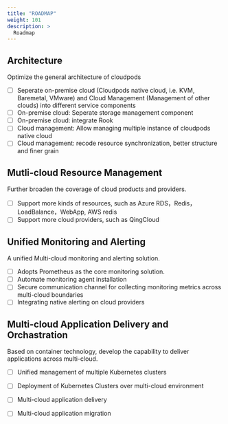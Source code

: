 ```yaml
---
title: "ROADMAP"
weight: 101
description: >
  Roadmap
---
```


## Architecture

Optimize the general architecture of cloudpods

- [ ] Seperate on-premise cloud (Cloudpods native cloud, i.e. KVM, Baremetal, VMware) and Cloud Management (Management of other clouds) into different service components
- [ ] On-premise cloud: Seperate storage management component
- [ ] On-premise cloud: integrate Rook
- [ ] Cloud management: Allow managing multiple instance of cloudpods native cloud
- [ ] Cloud management: recode resource synchronization, better structure and finer grain

## Mutli-cloud Resource Management

Further broaden the coverage of cloud products and providers.

- [ ] Support more kinds of resources, such as Azure RDS，Redis，LoadBalance，WebApp, AWS redis 
- [ ] Support more cloud providers, such as QingCloud

## Unified Monitoring and Alerting

A unified Multi-cloud monitoring and alerting solution.

- [ ] Adopts Prometheus as the core monitoring solution.
- [ ] Automate monitoring agent installation
- [ ] Secure communication channel for collecting monitoring metrics across multi-cloud boundaries
- [ ] Integrating native alerting on cloud providers

## Multi-cloud Application Delivery and Orchastration

Based on container technology, develop the capability to deliver applications across multi-cloud.

- [ ] Unified management of multiple Kubernetes clusters
- [ ] Deployment of Kubernetes Clusters over multi-cloud environment
- [ ] Multi-cloud application delivery
- [ ] Multi-cloud application migration

